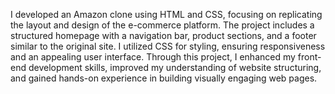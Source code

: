 I developed an Amazon clone using HTML and CSS, focusing on replicating the layout and design of the e-commerce platform. The project includes a structured homepage with a navigation bar, product sections, and a footer similar to the original site. I utilized CSS for styling, ensuring responsiveness and an appealing user interface. Through this project, I enhanced my front-end development skills, improved my understanding of website structuring, and gained hands-on experience in building visually engaging web pages. 
